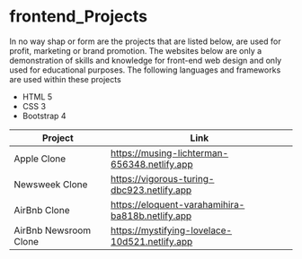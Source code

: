 # frontend_Projects


In no way shap or form are the projects that are listed below, are used for profit, marketing or brand promotion. The websites below are only a demonstration of skills and knowledge for front-end web design and only used for educational purposes. The following languages and frameworks are used within these projects 

- HTML 5
- CSS 3
- Bootstrap 4


|  Project   |  Link  | 
|----------- |--------|
| Apple Clone | https://musing-lichterman-656348.netlify.app |   
| Newsweek Clone | https://vigorous-turing-dbc923.netlify.app   |  
| AirBnb Clone   |  https://eloquent-varahamihira-ba818b.netlify.app  | 
| AirBnb Newsroom Clone   |  https://mystifying-lovelace-10d521.netlify.app |  
